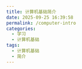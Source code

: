 ```yaml
---
title: 计算机基础简介
date: 2025-09-25 16:39:58
permalink: /computer-intro
categories:
  - 学习
  - 计算机基础
tags:
  - 计算机基础
  - 简介
---
```


